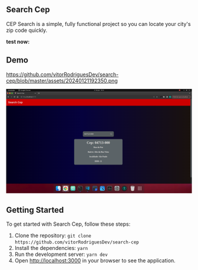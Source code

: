 ## Search Cep

CEP Search is a simple, fully functional project so you can locate your city's zip code quickly.

**test now:** 

## Demo

https://github.com/vitorRodriguesDev/search-cep/blob/master/assets/20240121192350.png

![Demo App](https://github.com/vitorRodriguesDev/search-cep/blob/master/assets/20240121192350.png)

## Getting Started

To get started with Search Cep, follow these steps:

1. Clone the repository: `git clone https://github.com/vitorRodriguesDev/search-cep`
2. Install the dependencies: `yarn`
3. Run the development server: `yarn dev`
5. Open [http://localhost:3000](http://localhost:3000) in your browser to see the application.

